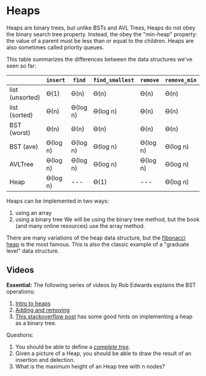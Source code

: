 # Heaps

Heaps are binary trees,
but unlike BSTs and AVL Trees,
Heaps do not obey the binary search tree property.
Instead, the obey the "min-heap" property:
the value of a parent must be less than or equal to the children.
Heaps are also sometimes called priority queues.

This table summarizes the differences between the data structures we've seen so far:

|                 | `insert`  | `find`    | `find_smallest`   | `remove`  | `remove_min`  | 
| --------------- |  -------- | --------- | ----------------- | --------- | ------------- |
| list (unsorted) | ϴ(1)      | ϴ(n)      | ϴ(n)              | ϴ(n)      | ϴ(n)          |  
| list (sorted)   | ϴ(n)      | ϴ(log n)  | ϴ(log n)          | ϴ(n)      | ϴ(n)          |  
| BST (worst)     | ϴ(n)      | ϴ(n)      | ϴ(n)              | ϴ(n)      | ϴ(n)          |  
| BST (ave)       | ϴ(log n)  | ϴ(log n)  | ϴ(log n)          | ϴ(log n)  | ϴ(log n)      |  
| AVLTree         | ϴ(log n)  | ϴ(log n)  | ϴ(log n)          | ϴ(log n)  | ϴ(log n)      |  
| Heap            | ϴ(log n)  | ---       | ϴ(1)              | ---       | ϴ(log n)      |  

Heaps can be implemented in two ways:
1. using an array
1. using a binary tree
We will be using the binary tree method,
but the book (and many online resources) use the array method.

There are many variations of the heap data structure,
but the [fibonacci heap](https://en.wikipedia.org/wiki/Fibonacci_heap) is the most famous.
This is also the classic example of a "graduate level" data structure.

## Videos

**Essential:** The following series of videos by Rob Edwards explains the BST operations:
1. [Intro to heaps](https://www.youtube.com/watch?v=BzQGPA_v-vc&list=PLpPXw4zFa0uKKhaSz87IowJnOTzh9tiBk&index=44)
1. [Adding and removing](https://www.youtube.com/watch?v=7KhYwHfx40U&list=PLpPXw4zFa0uKKhaSz87IowJnOTzh9tiBk&index=45)
1. [This stackoverflow post](https://stackoverflow.com/questions/18241192/implement-heap-using-a-binary-tree) has some good hints on implementing a heap as a binary tree.

Questions:
1. You should be able to define a [*complete tree*](http://web.cecs.pdx.edu/~sheard/course/Cs163/Doc/FullvsComplete.html).
1. Given a picture of a Heap, you should be able to draw the result of an insertion and delection.
1. What is the maximum height of an Heap tree with n nodes?

